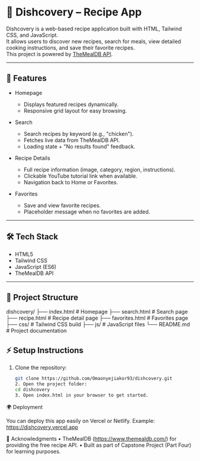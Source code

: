 # 🍲 Dishcovery – Recipe App

Dishcovery is a web-based recipe application built with HTML, Tailwind CSS, and JavaScript.  
It allows users to discover new recipes, search for meals, view detailed cooking instructions, and save their favorite recipes.  
This project is powered by [TheMealDB API](https://www.themealdb.com/api.php).

---

## 🚀 Features

- Homepage
  - Displays featured recipes dynamically.
  - Responsive grid layout for easy browsing.

- Search
  - Search recipes by keyword (e.g., "chicken").
  - Fetches live data from TheMealDB API.
  - Loading state + "No results found" feedback.

- Recipe Details
  - Full recipe information (image, category, region, instructions).
  - Clickable YouTube tutorial link when available.
  - Navigation back to Home or Favorites.

- Favorites
  - Save and view favorite recipes.
  - Placeholder message when no favorites are added.

---

## 🛠️ Tech Stack

- HTML5  
- Tailwind CSS  
- JavaScript (ES6)  
- TheMealDB API  

---

## 📂 Project Structure
dishcovery/
├── index.html         # Homepage
├── search.html        # Search page
├── recipe.html        # Recipe detail page
├── favorites.html     # Favorites page
├── css/               # Tailwind CSS build
├── js/                # JavaScript files
└── README.md          # Project documentation

## ⚡ Setup Instructions

1. Clone the repository:  
   ```bash
   git clone https://github.com/Omaonyejiakor93/dishcovery.git
   2. Open the project folder:
   cd dishcovery
   3. Open index.html in your browser to get started.

🌍 Deployment

You can deploy this app easily on Vercel or Netlify.
Example: https://dishcovery.vercel.app

🙌 Acknowledgments
 • TheMealDB (https://www.themealdb.com/) for providing the free recipe API.
 • Built as part of Capstone Project (Part Four) for learning purposes.